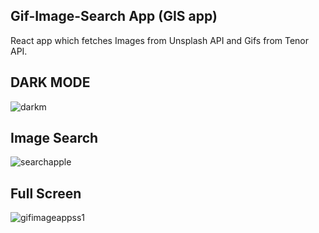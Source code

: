 ## Gif-Image-Search App (GIS app)
React app which fetches Images from Unsplash API and Gifs from Tenor API. 

## DARK MODE
![darkm](https://user-images.githubusercontent.com/56060354/97354945-33635c00-18bc-11eb-8bfe-1025add74d9e.gif)

## Image Search
![searchapple](https://user-images.githubusercontent.com/56060354/97354589-a28c8080-18bb-11eb-8951-517f4a54fde9.png)

## Full Screen
![gifimageappss1](https://user-images.githubusercontent.com/56060354/97353532-2ba2b800-18ba-11eb-93b1-0d18c3ef7a93.png)


